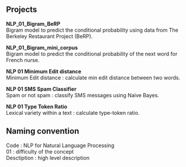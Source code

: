 ## Projects

**NLP_01_Bigram_BeRP**<br>
Bigram model to predict the conditional probability using data from The Berkeley Restaurant Project (BeRP).

**NLP_01_Bigram_mini_corpus**<br>
Bigram model to predict the conditional probability of the next word for French nurse.

**NLP 01 Minimum Edit distance**<br>
Minimum Edit distance : calculate min edit distance between two words.

**NLP 01 SMS Spam Classifier**<br>
Spam or not spam : classify SMS messages using Naive Bayes.

**NLP 01 Type Token Ratio**<br>
Lexical variety within a text : calculate type-token ratio.

## Naming convention
Code : NLP for Natural Language Processing<br>
01 : difficulty of the concept<br>
Desctiption : high level description<br>
